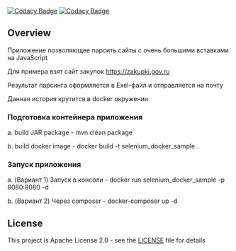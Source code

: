 [![Codacy Badge](https://api.codacy.com/project/badge/Grade/14373177fc224dafb0ccc56150916677)](https://app.codacy.com/gh/Ponser2000/parser-zakupki?utm_source=github.com&utm_medium=referral&utm_content=Ponser2000/parser-zakupki&utm_campaign=Badge_Grade_Settings)
[![Codacy Badge](https://app.codacy.com/project/badge/Grade/e7133a5b701043b4ae084ec708d76a0b)](https://www.codacy.com/gh/Ponser2000/parser-zakupki/dashboard?utm_source=github.com&amp;utm_medium=referral&amp;utm_content=Ponser2000/parser-zakupki&amp;utm_campaign=Badge_Grade)

## Overview
Приложение позволяющее парсить сайты с очень большими вставками на JavaScript

Для примера взят сайт закупок https://zakupki.gov.ru

Результат парсинга оформляется в Exel-файл и отправляется на почту

Данная история крутится в docker окружении

### Подготовка контейнера приложения
 a. build JAR package
    - mvn clean package

 b. build docker image
    - docker build -t selenium_docker_sample .

### Запуск приложения
 a. (Вариант 1) Запуск в консоли
    - docker run selenium_docker_sample -p 8080:8080 -d

 b. (Вариант 2) Через composer
    - docker-composer up -d

## License
This project is Apache License 2.0 - see the [LICENSE](LICENSE) file for details
